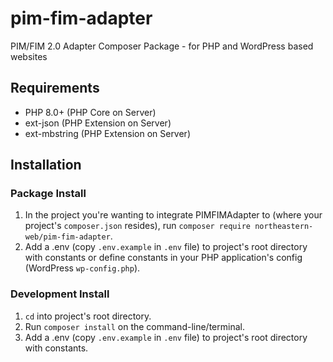 # pim-fim-adapter
PIM/FIM 2.0 Adapter Composer Package - for PHP and WordPress based websites

## Requirements
- PHP 8.0+ (PHP Core on Server)
- ext-json (PHP Extension on Server)
- ext-mbstring (PHP Extension on Server)

## Installation
### Package Install
1. In the project you're wanting to integrate PIMFIMAdapter to (where your project's `composer.json` resides), run `composer require northeastern-web/pim-fim-adapter`.
2. Add a .env (copy `.env.example` in `.env` file) to project's root directory with constants or define constants in your PHP application's config (WordPress `wp-config.php`).

### Development Install
1. `cd` into project's root directory.
2. Run `composer install` on the command-line/terminal.
3. Add a .env (copy `.env.example` in `.env` file) to project's root directory with constants.